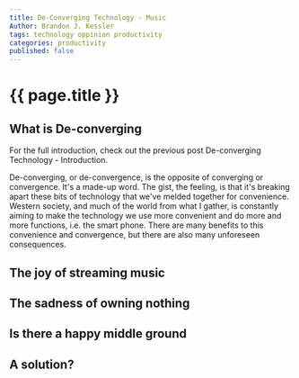 ```yaml
---
title: De-Converging Technology - Music
Author: Brandon J. Kessler
tags: technology oppinion productivity
categories: productivity
published: false
---
```


<h1>{{ page.title }}</h1>

<h2>What is De-converging</h2>
For the full introduction, check out the previous post De-converging Technology - Introduction. 

De-converging, or de-convergence, is the opposite of converging or convergence. It's a made-up word. The gist, the feeling, is that it's breaking apart these bits of technology that we've melded together for convenience. Western society, and much of the world from what I gather, is constantly aiming to make the technology we use more convenient and do more and more functions, i.e. the smart phone. There are many benefits to this convenience and convergence, but there are also many unforeseen consequences.

## The joy of streaming music

## The sadness of owning nothing

## Is there a happy middle ground

## A solution?